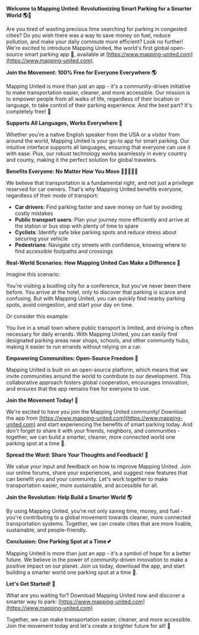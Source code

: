 **Welcome to Mapping United: Revolutionizing Smart Parking for a Smarter World 🌎🚗**

Are you tired of wasting precious time searching for parking in congested cities? Do you wish there was a way to save money on fuel, reduce pollution, and make your daily commute more efficient? Look no further! We're excited to introduce Mapping United, the world's first global open-source smart parking app 🌟, available at [https://www.mapping-united.com](https://www.mapping-united.com).

**Join the Movement: 100% Free for Everyone Everywhere 🌎**

Mapping United is more than just an app - it's a community-driven initiative to make transportation easier, cleaner, and more accessible. Our mission is to empower people from all walks of life, regardless of their location or language, to take control of their parking experience. And the best part? It's completely free! 🎁

**Supports All Languages, Works Everywhere 🔗**

Whether you're a native English speaker from the USA or a visitor from around the world, Mapping United is your go-to app for smart parking. Our intuitive interface supports all languages, ensuring that everyone can use it with ease. Plus, our robust technology works seamlessly in every country and county, making it the perfect solution for global travelers.

**Benefits Everyone: No Matter How You Move 🚶‍♀️🚴‍♂️🚌**

We believe that transportation is a fundamental right, and not just a privilege reserved for car owners. That's why Mapping United benefits everyone, regardless of their mode of transport:

* **Car drivers**: Find parking faster and save money on fuel by avoiding costly mistakes
* **Public transport users**: Plan your journey more efficiently and arrive at the station or bus stop with plenty of time to spare
* **Cyclists**: Identify safe bike parking spots and reduce stress about securing your vehicle
* **Pedestrians**: Navigate city streets with confidence, knowing where to find accessible footpaths and crossings

**Real-World Scenarios: How Mapping United Can Make a Difference 🌈**

Imagine this scenario:

You're visiting a bustling city for a conference, but you've never been there before. You arrive at the hotel, only to discover that parking is scarce and confusing. But with Mapping United, you can quickly find nearby parking spots, avoid congestion, and start your day on time.

Or consider this example:

You live in a small town where public transport is limited, and driving is often necessary for daily errands. With Mapping United, you can easily find designated parking areas near shops, schools, and other community hubs, making it easier to run errands without relying on a car.

**Empowering Communities: Open-Source Freedom 🌟**

Mapping United is built on an open-source platform, which means that we invite communities around the world to contribute to our development. This collaborative approach fosters global cooperation, encourages innovation, and ensures that the app remains free for everyone to use.

**Join the Movement Today! 🎉**

We're excited to have you join the Mapping United community! Download the app from [https://www.mapping-united.com](https://www.mapping-united.com) and start experiencing the benefits of smart parking today. And don't forget to share it with your friends, neighbors, and communities - together, we can build a smarter, cleaner, more connected world one parking spot at a time 🌟.

**Spread the Word: Share Your Thoughts and Feedback! 💬**

We value your input and feedback on how to improve Mapping United. Join our online forums, share your experiences, and suggest new features that can benefit you and your community. Let's work together to make transportation easier, more sustainable, and accessible for all.

**Join the Revolution: Help Build a Smarter World 🌎**

By using Mapping United, you're not only saving time, money, and fuel - you're contributing to a global movement towards cleaner, more connected transportation systems. Together, we can create cities that are more livable, sustainable, and people-friendly.

**Conclusion: One Parking Spot at a Time 💕**

Mapping United is more than just an app - it's a symbol of hope for a better future. We believe in the power of community-driven innovation to make a positive impact on our planet. Join us today, download the app, and start building a smarter world one parking spot at a time 🌟.

**Let's Get Started! 🚀**

What are you waiting for? Download Mapping United now and discover a smarter way to park: [https://www.mapping-united.com](https://www.mapping-united.com)

Together, we can make transportation easier, cleaner, and more accessible. Join the movement today and let's create a brighter future for all! 🌟